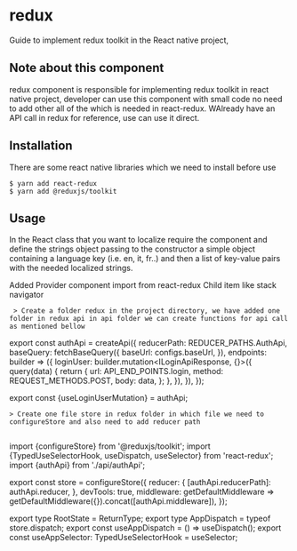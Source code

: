 # redux  
Guide to implement redux toolkit in the React native project, 

## Note about this component
redux component is responsible for implementing redux toolkit in react native project, developer can use this component with small code no need to add other all of the which is needed in react-redux.
WAlready have an API call in redux for reference, use can use it direct. 
## Installation
There  are some react native libraries which we need to install before use

```
$ yarn add react-redux
$ yarn add @reduxjs/toolkit
```

## Usage
In the React class that you want to localize require the component and define the strings object passing to the constructor a simple object containing a language key (i.e. en, it, fr..) and then a list of key-value pairs with the needed localized strings.

Added Provider component import from react-redux 
<Provider store={store}>
  Child item like stack navigator
  </Provider>
```
 > Create a folder redux in the project directory, we have added one folder in redux api in api folder we can create functions for api call as mentioned bellow

```
export const authApi = createApi({
  reducerPath: REDUCER_PATHS.AuthApi,
  baseQuery: fetchBaseQuery({
    baseUrl: configs.baseUrl,
  }),
  endpoints: builder => ({
    loginUser: builder.mutation<ILoginApiResponse, {}>({
      query(data) {
        return {
          url: API_END_POINTS.login,
          method: REQUEST_METHODS.POST,
          body: data,
        };
      },
    }),
  }),
});

export const {useLoginUserMutation} = authApi;
```
> Create one file store in redux folder in which file we need to configureStore and also need to add reducer path
  
```
import {configureStore} from '@reduxjs/toolkit';
import {TypedUseSelectorHook, useDispatch, useSelector} from 'react-redux';
import {authApi} from './api/authApi';

export const store = configureStore({
  reducer: {
    [authApi.reducerPath]: authApi.reducer,
  },
  devTools: true,
  middleware: getDefaultMiddleware =>
    getDefaultMiddleware({}).concat([authApi.middleware]),
});

export type RootState = ReturnType<typeof store.getState>;
export type AppDispatch = typeof store.dispatch;
export const useAppDispatch = () => useDispatch<AppDispatch>();
export const useAppSelector: TypedUseSelectorHook<RootState> = useSelector;
```



